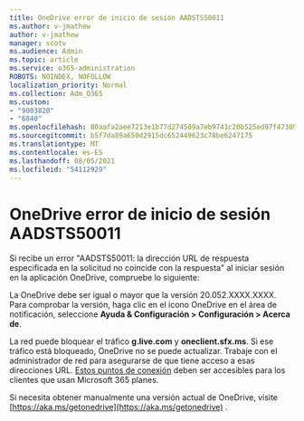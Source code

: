 ```yaml
---
title: OneDrive error de inicio de sesión AADSTS50011
ms.author: v-jmathew
author: v-jmathew
manager: scotv
ms.audience: Admin
ms.topic: article
ms.service: o365-administration
ROBOTS: NOINDEX, NOFOLLOW
localization_priority: Normal
ms.collection: Adm_O365
ms.custom:
- "9003820"
- "6840"
ms.openlocfilehash: 80aafa2aee7213e1b77d274509a7eb9741c20b525ed97f473093ac8c6514f3c7
ms.sourcegitcommit: b5f7da89a650d2915dc652449623c78be6247175
ms.translationtype: MT
ms.contentlocale: es-ES
ms.lasthandoff: 08/05/2021
ms.locfileid: "54112929"
---
```

# <a name="onedrive-login-error-aadsts50011"></a>OneDrive error de inicio de sesión AADSTS50011

Si recibe un error "AADSTS50011: la dirección URL de respuesta especificada en la solicitud no coincide con la respuesta" al iniciar sesión en la aplicación OneDrive, compruebe lo siguiente:

La OneDrive debe ser igual o mayor que la versión 20.052.XXXX.XXXX. Para comprobar la versión, haga clic en el icono OneDrive en el área de notificación, seleccione **Ayuda & Configuración > Configuración > Acerca de**.

La red puede bloquear el tráfico **g.live.com** y **oneclient.sfx.ms**. Si ese tráfico está bloqueado, OneDrive no se puede actualizar. Trabaje con el administrador de red para asegurarse de que tiene acceso a esas direcciones URL. [Estos puntos de conexión](https://docs.microsoft.com/microsoft-365/enterprise/urls-and-ip-address-ranges?view=o365-worldwide) deben ser accesibles para los clientes que usan Microsoft 365 planes.

Si necesita obtener manualmente una versión actual de OneDrive, visite [https://aka.ms/getonedrive](https://aka.ms/getonedrive) .
